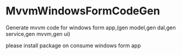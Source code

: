 # MvvmWindowsFormCodeGen
Generate mvvm code for windows form app,(gen model,gen dal,gen service,gen mvvm,gen ui)




please install package on consume windows form app


 <?xml version="1.0" encoding="utf-8"?>
<packages>
  <package id="AutoMapper" version="10.0.0" targetFramework="net472" />
  <package id="Dapper" version="2.0.123" targetFramework="net472" />
  <package id="Dapper.Contrib" version="2.0.78" targetFramework="net472" />
  <package id="DapperExtensions" version="1.7.0" targetFramework="net472" />
  <package id="DynamicData" version="7.6.7" targetFramework="net472" />
  <package id="Microsoft.CSharp" version="4.7.0" targetFramework="net472" />
  <package id="Newtonsoft.Json" version="13.0.1" targetFramework="net472" />
  <package id="ReactiveUI" version="18.0.10" targetFramework="net472" />
  <package id="ReactiveUI.WinForms" version="16.3.10" targetFramework="net472" />
  <package id="Slapper.AutoMapper" version="2.0.1" targetFramework="net472" />
  <package id="Splat" version="14.2.8" targetFramework="net472" />
  <package id="System.ComponentModel" version="4.3.0" targetFramework="net472" />
  <package id="System.Data.Common" version="4.3.0" targetFramework="net472" />
  <package id="System.Diagnostics.Contracts" version="4.3.0" targetFramework="net472" />
  <package id="System.Dynamic.Runtime" version="4.3.0" targetFramework="net472" />
  <package id="System.Reactive" version="5.0.0" targetFramework="net472" />
  <package id="System.Runtime.CompilerServices.Unsafe" version="4.5.3" targetFramework="net472" />
  <package id="System.Runtime.InteropServices.WindowsRuntime" version="4.3.0" targetFramework="net472" />
  <package id="System.Runtime.Serialization.Primitives" version="4.3.0" targetFramework="net472" />
  <package id="System.Threading.Tasks.Extensions" version="4.5.4" targetFramework="net472" />
</packages>
